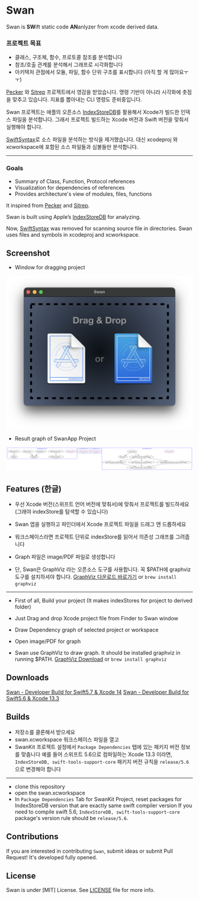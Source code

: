 Swan
====

Swan is **SW**ift static code **AN**anlyzer from xcode derived data.

### 프로젝트 목표

- 클래스, 구조체, 함수, 프로토콜 참조를 분석합니다
- 참조/호출 관계를 분석해서 그래프로 시각화합니다
- 아키텍처 관점에서 모듈, 파일, 함수 단위 구조를 표시합니다 (아직 할 게 많아요ㅜㅜ)


[Pecker](https://github.com/woshiccm/Pecker) 와 [Sitrep](https://github.com/twostraws/Sitrep) 프로젝트에서 영감을 받았습니다.
명령 기반이 아니라 시각화에 촛점을 맞추고 있습니다. 지표를 뽑아내는 CLI 명령도 준비중입니다.

Swan 프로젝트는 애플의 오픈소스 [IndexStoreDB](https://github.com/apple/indexstore-db)를 활용해서 Xcode가 빌드한 인덱스 파일을 분석합니다. 그래서 프로젝트 빌드하는 Xcode 버전과 Swift 버전을 맞춰서 실행해야 합니다.

[SwiftSyntax](https://github.com/apple/swift-syntax)로 소스 파일을 분석하는 방식을 제거했습니다. 대신 xcodeproj 와 xcworkspace에 포함된 소스 파일들과 심볼들만 분석합니다. 

---


### Goals

- Summary of Class, Function, Protocol references
- Visualization for dependencies of references
- Provides architecture's view of modules, files, functions

It inspired from [Pecker](https://github.com/woshiccm/Pecker) and [Sitrep](https://github.com/twostraws/Sitrep). 

Swan is built using Apple’s [IndexStoreDB](https://github.com/apple/indexstore-db) for analyzing. 

Now, [SwiftSyntax](https://github.com/apple/swift-syntax) was removed for scanning source file in directories. Swan uses files and symbols in xcodeproj and xcworkspace. 


Screenshot
-------------
- Window for dragging project

![Swan Window Screenshot](https://github.com/godrm/Swan/blob/main/Screenshots/Swan-Window.png)

- Result graph of SwanApp Project

![Swan Window Screenshot](https://github.com/godrm/Swan/blob/main/Screenshots/swan-graph-byfile.png)

Features (한글)
----------

- 우선 Xcode 버전(스위프트 언어 버전에 맞춰서)에 맞춰서 프로젝트를 빌드하세요 (그래야 indexStore를 탐색할 수 있습니다)
- Swan 앱을 실행하고 파인더에서 Xcode 프로젝트 파일을 드래그 앤 드롭하세요
- 워크스페이스라면 프로젝트 단위로 indexStore를 읽어서 의존성 그래프를 그려줍니다
- Graph 파일은 image/PDF 파일로 생성합니다

- 단, Swan은 GraphViz 라는 오픈소스 도구를 사용합니다. 꼭 $PATH에 graphviz 도구를 설치하셔야 합니다. 
[GraphViz 다운로드 바로가기](https://graphviz.org/download/)
    or `brew install graphviz`

---

- First of all, Build your project (It makes indexStores for project to derived folder)
- Just Drag and drop Xcode project file from Finder to Swan window
- Draw Dependency graph of selected project or workspace
- Open image/PDF for graph

- Swan use GraphViz to draw graph. It should be installed graphviz in running $PATH.
[GraphViz Download](https://graphviz.org/download/)
    or `brew install graphviz`


Downloads
-------------
[Swan - Developer Build for Swift5.7 & Xcode 14](https://public.codesquad.kr/jk/swan/Swan.app.swift5.7.zip)
[Swan - Developer Build for Swift5.6 & Xcode 13.3](https://public.codesquad.kr/jk/swan/Swan.app.swift5.6.zip)



Builds
-------------

- 저장소를 클론해서 받으세요
- swan.xcworkspace 워크스페이스 파일을 열고
- SwanKit 프로젝트 설정에서 `Package Dependencies` 탭에 있는 패키지 버전 정보를 맞춥니다
    예를 들어 스위프트 5.6으로 컴파일하는 Xcode 13.3 이라면,  `IndexStoreDB, swift-tools-support-core` 패키지 버전 규칙을 `release/5.6`으로 변경해야 합니다

---

- clone this repository
- open the swan.xcworkspace
- In `Package Dependencies` Tab for SwanKit Project, reset packages for IndexStoreDB version that are exactly same swift compiler version
    If you need to compile swift 5.6, `IndexStoreDB, swift-tools-support-core` package's version rule should be `release/5.6`. 


Contributions
----------------
If you are interested in contributing `Swan`, submit ideas or submit Pull Request!
It's developed fully opened.


License
---------
Swan is under [MIT] License. See [LICENSE](LICENSE) file for more info.
